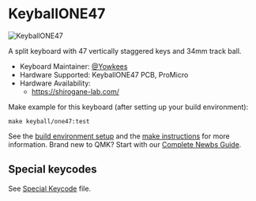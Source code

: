 # KeyballONE47

![KeyballONE47]()

A split keyboard with 47 vertically staggered keys and 34mm track ball.

* Keyboard Maintainer: [@Yowkees](https://twitter.com/Yowkees)
* Hardware Supported: KeyballONE47 PCB, ProMicro
* Hardware Availability:
  * <https://shirogane-lab.com/>

Make example for this keyboard (after setting up your build environment):

    make keyball/one47:test

See the [build environment setup](https://docs.qmk.fm/#/getting_started_build_tools) and the [make instructions](https://docs.qmk.fm/#/getting_started_make_guide) for more information. Brand new to QMK? Start with our [Complete Newbs Guide](https://docs.qmk.fm/#/newbs).

## Special keycodes

See [Special Keycode](../lib/keyball/keycodes.md) file.
